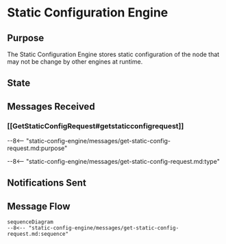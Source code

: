 <div class="engine" markdown>

# Static Configuration Engine

## Purpose

<!-- --8<-- [start:purpose] -->
The Static Configuration Engine stores static configuration of the node that may not be change by other engines at runtime.
<!-- --8<-- [end:purpose] -->

## State

## Messages Received

### [[GetStaticConfigRequest#getstaticconfigrequest]]

--8<-- "static-config-engine/messages/get-static-config-request.md:purpose"

--8<-- "static-config-engine/messages/get-static-config-request.md:type"

## Notifications Sent

## Message Flow

<!-- --8<-- [start:messages] -->
```mermaid
sequenceDiagram
--8<-- "static-config-engine/messages/get-static-config-request.md:sequence"
```
<!-- --8<-- [end:messages] -->

</div>
